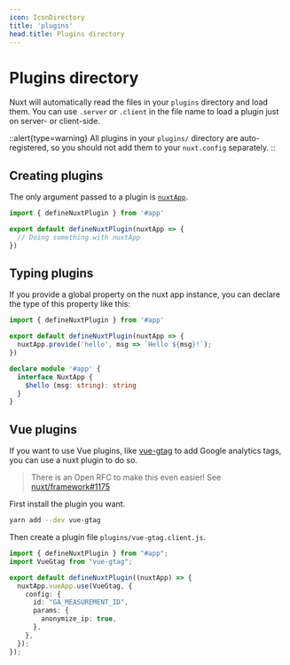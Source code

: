 ```yaml
---
icon: IconDirectory
title: 'plugins'
head.title: Plugins directory
---
```


# Plugins directory

Nuxt will automatically read the files in your `plugins` directory and load them. You can use `.server` or `.client` in the file name to load a plugin just on server- or client-side.

::alert{type=warning}
All plugins in your `plugins/` directory are auto-registered, so you should not add them to your `nuxt.config` separately.
::

## Creating plugins

The only argument passed to a plugin is [`nuxtApp`](/docs/usage/nuxt-app).

```ts
import { defineNuxtPlugin } from '#app'

export default defineNuxtPlugin(nuxtApp => {
  // Doing something with nuxtApp
})
```

## Typing plugins

If you provide a global property on the nuxt app instance, you can declare the type of this property like this:

```ts
import { defineNuxtPlugin } from '#app'

export default defineNuxtPlugin(nuxtApp => {
  nuxtApp.provide('hello', msg => `Hello ${msg}!`);
})

declare module '#app' {
  interface NuxtApp {
    $hello (msg: string): string
  }
}
```

## Vue plugins

If you want to use Vue plugins, like [vue-gtag](https://github.com/MatteoGabriele/vue-gtag) to add Google analytics tags, you can use a nuxt plugin to do so.

> There is an Open RFC to make this even easier! See [nuxt/framework#1175](https://github.com/nuxt/framework/discussions/1175)

First install the plugin you want.

```bash
yarn add --dev vue-gtag
```

Then create a plugin file `plugins/vue-gtag.client.js`.
```ts
import { defineNuxtPlugin } from "#app";
import VueGtag from "vue-gtag";

export default defineNuxtPlugin((nuxtApp) => {
  nuxtApp.vueApp.use(VueGtag, {
    config: {
      id: "GA_MEASUREMENT_ID",
      params: {
        anonymize_ip: true,
      },
    },
  });
});
```
